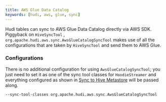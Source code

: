 ```yaml
---
title: AWS Glue Data Catalog
keywords: [hudi, aws, glue, sync]
---
```


Hudi tables can sync to AWS Glue Data Catalog directly via AWS SDK. Piggyback on `HiveSyncTool`
, `org.apache.hudi.aws.sync.AwsGlueCatalogSyncTool` makes use of all the configurations that are taken by `HiveSyncTool`
and send them to AWS Glue.

### Configurations

There is no additional configuration for using `AwsGlueCatalogSyncTool`; you just need to set it as one of the sync tool
classes for `HoodieStreamer` and everything configured as shown in [Sync to Hive Metastore](syncing_metastore) will
be passed along.

```shell
--sync-tool-classes org.apache.hudi.aws.sync.AwsGlueCatalogSyncTool
```
